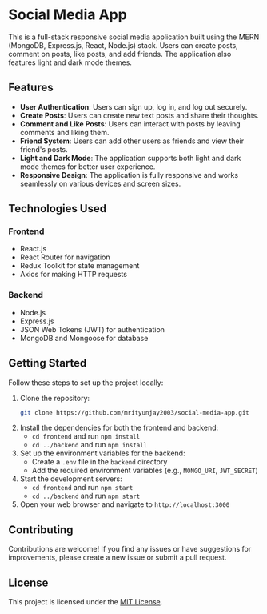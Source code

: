# Social Media App

This is a full-stack responsive social media application built using the MERN (MongoDB, Express.js, React, Node.js) stack. Users can create posts, comment on posts, like posts, and add friends. The application also features light and dark mode themes.

## Features

- **User Authentication**: Users can sign up, log in, and log out securely.
- **Create Posts**: Users can create new text posts and share their thoughts.
- **Comment and Like Posts**: Users can interact with posts by leaving comments and liking them.
- **Friend System**: Users can add other users as friends and view their friend's posts.
- **Light and Dark Mode**: The application supports both light and dark mode themes for better user experience.
- **Responsive Design**: The application is fully responsive and works seamlessly on various devices and screen sizes.

## Technologies Used

### Frontend

- React.js
- React Router for navigation
- Redux Toolkit for state management
- Axios for making HTTP requests

### Backend

- Node.js
- Express.js
- JSON Web Tokens (JWT) for authentication
- MongoDB and Mongoose for database

## Getting Started

Follow these steps to set up the project locally:

1. Clone the repository:
    ```bash
   git clone https://github.com/mrityunjay2003/social-media-app.git
3. Install the dependencies for both the frontend and backend:
   - `cd frontend` and run `npm install`
   - `cd ../backend` and run `npm install`
4. Set up the environment variables for the backend:
   - Create a `.env` file in the `backend` directory
   - Add the required environment variables (e.g., `MONGO_URI`, `JWT_SECRET`)
5. Start the development servers:
   - `cd frontend` and run `npm start`
   - `cd ../backend` and run `npm start`
6. Open your web browser and navigate to `http://localhost:3000`

## Contributing

Contributions are welcome! If you find any issues or have suggestions for improvements, please create a new issue or submit a pull request.

## License

This project is licensed under the [MIT License](LICENSE).
